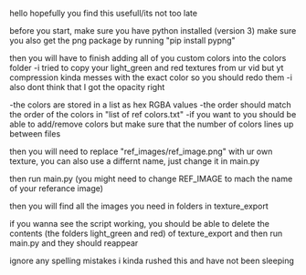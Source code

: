 hello hopefully you find this usefull/its not too late

before you start, make sure you have python installed (version 3)
make sure you also get the png package by running "pip install pypng"

then you will have to finish adding all of you custom colors into the colors folder
-i tried to copy your light_green and red textures from ur vid but yt compression kinda messes with the exact color so you should redo them
-i also dont think that I got the opacity right

-the colors are stored in a list as hex RGBA values
-the order should match the order of the colors in "list of ref colors.txt"
-if you want to you should be able to add/remove colors but make sure that the number of colors lines up between files

then you will need to replace "ref_images/ref_image.png" with ur own texture, you can also use a differnt name, just change it in main.py

then run main.py (you might need to change REF_IMAGE to mach the name of your referance image)

then you will find all the images you need in folders in texture_export

if you wanna see the script working, you should be able to delete the contents (the folders light_green and red) of texture_export and then run main.py and they should reappear

ignore any spelling mistakes i kinda rushed this and have not been sleeping
